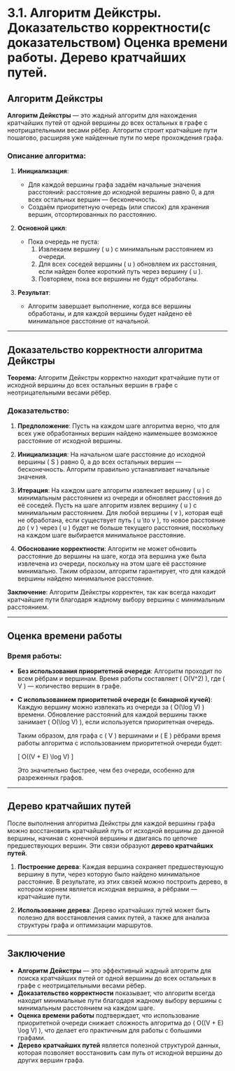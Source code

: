 # 3.1. Алгоритм Дейкстры. Доказательство корректности(с доказательством) Оценка времени работы. Дерево кратчайших путей.

## Алгоритм Дейкстры

**Алгоритм Дейкстры** — это жадный алгоритм для нахождения кратчайших путей от одной вершины до всех остальных в графе с неотрицательными весами рёбер. Алгоритм строит кратчайшие пути пошагово, расширяя уже найденные пути по мере прохождения графа.

### Описание алгоритма:
1. **Инициализация**:
   - Для каждой вершины графа задаём начальные значения расстояний: расстояние до исходной вершины равно 0, а для всех остальных вершин — бесконечность.
   - Создаём приоритетную очередь (или список) для хранения вершин, отсортированных по расстоянию.

2. **Основной цикл**:
   - Пока очередь не пуста:
     1. Извлекаем вершину \( u \) с минимальным расстоянием из очереди.
     2. Для всех соседей вершины \( u \) обновляем их расстояния, если найден более короткий путь через вершину \( u \).
     3. Повторяем, пока все вершины не будут обработаны.

3. **Результат**:
   - Алгоритм завершает выполнение, когда все вершины обработаны, и для каждой вершины будет найдено её минимальное расстояние от начальной.

---

## Доказательство корректности алгоритма Дейкстры

**Теорема:** Алгоритм Дейкстры корректно находит кратчайшие пути от исходной вершины до всех остальных вершин в графе с неотрицательными весами рёбер.

### Доказательство:

1. **Предположение**:
   Пусть на каждом шаге алгоритма верно, что для всех уже обработанных вершин найдено наименьшее возможное расстояние от исходной вершины.

2. **Инициализация**:
   На начальном шаге расстояние до исходной вершины \( S \) равно 0, а до всех остальных вершин — бесконечность. Алгоритм правильно устанавливает начальные значения.

3. **Итерация**:
   На каждом шаге алгоритм извлекает вершину \( u \) с минимальным расстоянием из очереди и обновляет расстояния до её соседей. Пусть на шаге алгоритм извлек вершину \( u \) с минимальным расстоянием. Для любой вершины \( v \), которая ещё не обработана, если существует путь \( u \to v \), то новое расстояние до \( v \) через \( u \) будет не больше текущего расстояния, поскольку на каждом шаге выбирается минимальное расстояние.

4. **Обоснование корректности**:
   Алгоритм не может обновить расстояние до вершины на шаге, когда эта вершина уже была извлечена из очереди, поскольку на этом шаге её расстояние минимально. Таким образом, алгоритм гарантирует, что для каждой вершины найдено минимальное расстояние.

**Заключение**: Алгоритм Дейкстры корректен, так как всегда находит кратчайшие пути благодаря жадному выбору вершины с минимальным расстоянием.

---

## Оценка времени работы

### Время работы:
- **Без использования приоритетной очереди**:
  Алгоритм проходит по всем рёбрам и вершинам. Время работы составляет \( O(V^2) \), где \( V \) — количество вершин в графе.
  
- **С использованием приоритетной очереди (с бинарной кучей)**:
  Каждую вершину можно извлекать из очереди за \( O(\log V) \) времени. Обновление расстояний для каждой вершины также занимает \( O(\log V) \), если используется приоритетная очередь.
  
  Таким образом, для графа с \( V \) вершинами и \( E \) рёбрами время работы алгоритма с использованием приоритетной очереди будет:

  \[
  O((V + E) \log V)
  \]

  Это значительно быстрее, чем без очереди, особенно для разреженных графов.

---

## Дерево кратчайших путей

После выполнения алгоритма Дейкстры для каждой вершины графа можно восстановить кратчайший путь от исходной вершины до данной вершины, начиная с конечной вершины и двигаясь по цепочке предшествующих вершин. Эти связи образуют **дерево кратчайших путей**.

1. **Построение дерева**:
   Каждая вершина сохраняет предшествующую вершину в пути, через которую было найдено минимальное расстояние. В результате, из этих связей можно построить дерево, в котором корнем является исходная вершина, а рёбрами — кратчайшие пути.

2. **Использование дерева**:
   Дерево кратчайших путей может быть полезно для восстановления самих путей, а также для анализа структуры графа и оптимизации маршрутов.

---

## Заключение

- **Алгоритм Дейкстры** — это эффективный жадный алгоритм для поиска кратчайших путей от одной вершины до всех остальных в графе с неотрицательными весами рёбер.
- **Доказательство корректности** показывает, что алгоритм всегда находит минимальные пути благодаря жадному выбору вершины с минимальным расстоянием на каждом шаге.
- **Оценка времени работы** подтверждает, что использование приоритетной очереди снижает сложность алгоритма до \( O((V + E) \log V) \), что делает его практичным для работы с большими графами.
- **Дерево кратчайших путей** является полезной структурой данных, которая позволяет восстановить сам путь от исходной вершины до других вершин графа.
